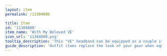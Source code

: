 ```yaml
---
layout: item
permalink: /11304800

title: Item
id: '11304800'
item_name: 'With My Beloved VE'
icon_url: '11304800.png'
tooltip_description: 'This "VE" headband can be equipped as a couple item with the hat that has "LO" written on it. Even lonely people without a partner can wear it.'
guide_description: 'Outfit items replace the look of your gear when equipped.'
---
```

